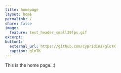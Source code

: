 ```yaml
---
title: homepage
layout: home
permalink: /
share: false
image:
  feature: test_header_small30fps.gif
excerpt: 
button1:
  external_url: https://github.com/cypridina/gloTK
  caption: gloTK
---
```




This is the home page. :)
